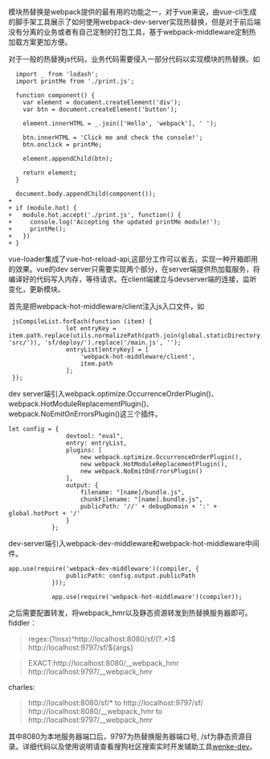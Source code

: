 模块热替换是webpack提供的最有用的功能之一，对于vue来说，由vue-cli生成的脚手架工具展示了如何使用webpack-dev-server实现热替换，但是对于前后端没有分离的业务或者有自己定制的打包工具，基于webpack-middleware定制热加载方案更加方便。

对于一般的热替换js代码，业务代码需要侵入一部分代码以实现模块的热替换。如

```
  import _ from 'lodash';
  import printMe from './print.js';

  function component() {
    var element = document.createElement('div');
    var btn = document.createElement('button');

    element.innerHTML = _.join(['Hello', 'webpack'], ' ');

    btn.innerHTML = 'Click me and check the console!';
    btn.onclick = printMe;

    element.appendChild(btn);

    return element;
  }

  document.body.appendChild(component());
+
+ if (module.hot) {
+   module.hot.accept('./print.js', function() {
+     console.log('Accepting the updated printMe module!');
+     printMe();
+   })
+ }
```

vue-loader集成了vue-hot-reload-api,这部分工作可以省去，实现一种开箱即用的效果。vue的dev server只需要实现两个部分，在server端提供热加载服务，将编译好的代码写入内存，等待请求。在client端建立与devserver端的连接，监听变化，更新模块。

首先是把webpack-hot-middleware/client注入js入口文件，如

```
 jsCompileList.forEach(function (item) {
                let entryKey = item.path.replace(utils.normalizePath(path.join(global.staticDirectory, 'src/')), 'sf/deploy/').replace('/main.js', '');
                entryList[entryKey] = [
                    'webpack-hot-middleware/client',
                    item.path
                ];
 });
```

dev server端引入webpack.optimize.OccurrenceOrderPlugin()、webpack.HotModuleReplacementPlugin()、webpack.NoEmitOnErrorsPlugin()这三个插件。

```
let config = {
                devtool: "eval",
                entry: entryList,
                plugins: [
                    new webpack.optimize.OccurrenceOrderPlugin(),
                    new webpack.HotModuleReplacementPlugin(),
                    new webpack.NoEmitOnErrorsPlugin()
                ],
                output: {
                    filename: "[name]/bundle.js",
                    chunkFilename: "[name].bundle.js",
                    publicPath: '//' + debugDomain + ':' + global.hotPort + '/'
                }
            };

```

dev-server端引入webpack-dev-middleware和webpack-hot-middleware中间件。

```
app.use(require('webpack-dev-middleware')(compiler, {
                publicPath: config.output.publicPath
            }));

            app.use(require('webpack-hot-middleware')(compiler));
```

之后需要配置转发，将webpack_hmr以及静态资源转发到热替换服务器即可。
fiddler：
>regex:(?insx)^http://localhost:8080/sf/(?<args>.*)$
http://localhost:9797/sf/${args}

>EXACT:http://localhost:8080/__webpack_hmr
http://localhost:9797/__webpack_hmr

charles:

>http://localhost:8080/sf/*  to http://localhost:9797/sf/
>http://localhost:8080/__webpack_hmr to http://localhost:9797/__webpack_hmr

其中8080为本地服务器端口后，9797为热替换服务器端口号, /sf为静态资源目录。详细代码以及使用说明请查看搜狗社区搜索实时开发辅助工具[wenke-dev](https://github.com/mopduan/wenke-dev)。

